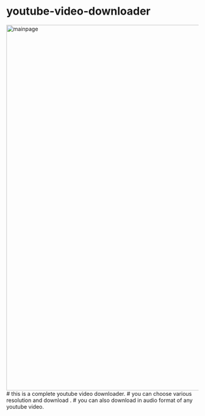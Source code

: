 # youtube-video-downloader
<img width="959" alt="mainpage" src="https://github.com/Irfan-Ansari-stm/youtube-video-downloader/assets/95982468/6e4ccc2b-a92b-4332-a54d-12e8a9559970">
# this is a complete youtube video downloader.
# you can choose various resolution and download .
# you can also download in audio format of any youtube video.
